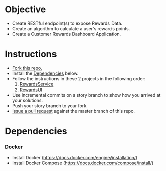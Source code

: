 # Objective
* Create RESTful endpoint(s) to expose Rewards Data.
* Create an algorithm to calculate a user's rewards points.
* Create a Customer Rewards Dashboard Application.

# Instructions
* [Fork this repo.](https://help.github.com/articles/fork-a-repo/)
* Install the [Dependencies](#dependencies) below.
* Follow the instructions in these 2 projects in the following order:
    1. [RewardsService](https://github.com/URBN-Interview/platform-services-python-test/tree/master/source/RewardsService)
    2. [RewardsUI](https://github.com/URBN-Interview/platform-services-python-test/tree/master/source/RewardsUI)
* Use incremental commits on a story branch to show how you arrived at your solutions.
* Push your story branch to your fork.
* [Issue a pull request](https://help.github.com/articles/using-pull-requests/) against the master branch of this repo.

# Dependencies
### Docker
* Install Docker (https://docs.docker.com/engine/installation/)
* Install Docker Compose (https://docs.docker.com/compose/install/)

